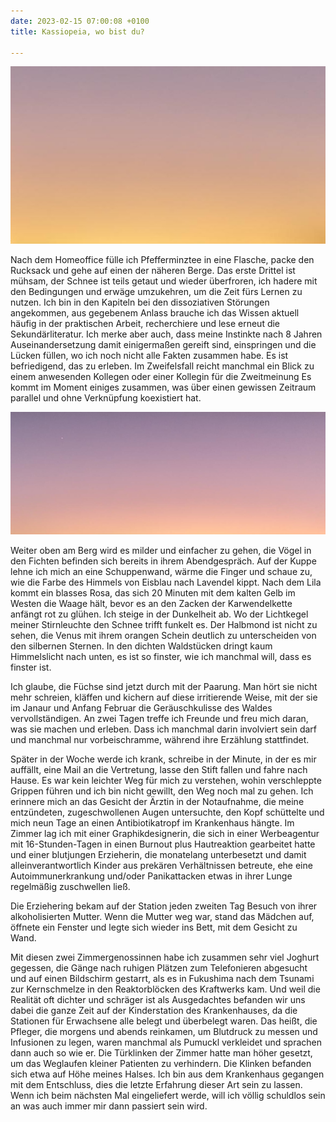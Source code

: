 ```yaml
---
date: 2023-02-15 07:00:08 +0100
title: Kassiopeia, wo bist du?

---
```

![](/uploads/februar-1.jpg)

Nach dem Homeoffice fülle ich Pfefferminztee in eine Flasche, packe den Rucksack und gehe auf einen der näheren Berge. Das erste Drittel ist mühsam, der Schnee ist teils getaut und wieder überfroren, ich hadere mit den Bedingungen und erwäge umzukehren, um die Zeit fürs Lernen zu nutzen. Ich bin in den Kapiteln bei den dissoziativen Störungen angekommen, aus gegebenem Anlass brauche ich das Wissen aktuell häufig in der praktischen Arbeit, recherchiere und lese erneut die Sekundärliteratur. Ich merke aber auch, dass meine Instinkte nach 8 Jahren Auseinandersetzung damit einigermaßen gereift sind, einspringen und die Lücken füllen, wo ich noch nicht alle Fakten zusammen habe. Es ist befriedigend, das zu erleben. Im Zweifelsfall reicht manchmal ein Blick zu einem anwesenden Kollegen oder einer Kollegin für die Zweitmeinung Es kommt im Moment einiges zusammen, was über einen gewissen Zeitraum parallel und ohne Verknüpfung koexistiert hat. 

![](/uploads/februar-2.jpg)

Weiter oben am Berg wird es milder und einfacher zu gehen, die Vögel in den Fichten befinden sich bereits in ihrem Abendgespräch. Auf der Kuppe lehne ich mich an eine Schuppenwand, wärme die Finger und schaue zu, wie die Farbe des Himmels von Eisblau nach Lavendel kippt. Nach dem Lila kommt ein blasses Rosa, das sich 20 Minuten mit dem kalten Gelb im Westen die Waage hält, bevor es an den Zacken der Karwendelkette anfängt rot zu glühen. Ich steige in der Dunkelheit ab. Wo der Lichtkegel meiner Stirnleuchte den Schnee trifft funkelt es. Der Halbmond ist nicht zu sehen, die Venus mit ihrem orangen Schein deutlich zu unterscheiden von den silbernen Sternen. In den dichten Waldstücken dringt kaum Himmelslicht nach unten, es ist so finster, wie ich manchmal will, dass es finster ist. 

Ich glaube, die Füchse sind jetzt durch mit der Paarung. Man hört sie nicht mehr schreien, kläffen und kichern auf diese irritierende Weise, mit der sie im Janaur und Anfang Februar die Geräuschkulisse des Waldes vervollständigen. An zwei Tagen treffe ich Freunde und freu mich daran, was sie machen und erleben. Dass ich manchmal darin involviert sein darf und manchmal nur vorbeischramme, während ihre Erzählung stattfindet.

Später in der Woche werde ich krank, schreibe in der Minute, in der es mir auffällt, eine Mail an die Vertretung, lasse den Stift fallen und fahre nach Hause. Es war kein leichter Weg für mich zu verstehen, wohin verschleppte Grippen führen und ich bin nicht gewillt, den Weg noch mal zu gehen. Ich erinnere mich an das Gesicht der Ärztin in der Notaufnahme, die meine entzündeten, zugeschwollenen Augen untersuchte, den Kopf schüttelte und mich neun Tage an einen Antibiotikatropf im Krankenhaus hängte. Im Zimmer lag ich mit einer Graphikdesignerin, die sich in einer Werbeagentur mit 16-Stunden-Tagen in einen Burnout plus Hautreaktion gearbeitet hatte und einer blutjungen Erzieherin, die monatelang unterbesetzt und damit alleinverantwortlich Kinder aus prekären Verhältnissen betreute, ehe eine Autoimmunerkrankung und/oder Panikattacken etwas in ihrer Lunge regelmäßig zuschwellen ließ. 

Die Erziehering bekam auf der Station jeden zweiten Tag Besuch von ihrer alkoholisierten Mutter. Wenn die Mutter weg war, stand das Mädchen auf, öffnete ein Fenster und legte sich wieder ins Bett, mit dem Gesicht zu Wand.

Mit diesen zwei Zimmergenossinnen habe ich zusammen sehr viel Joghurt gegessen, die Gänge nach ruhigen Plätzen zum Telefonieren abgesucht und auf einen Bildschirm gestarrt, als es in Fukushima nach dem Tsunami zur Kernschmelze in den Reaktorblöcken des Kraftwerks kam. Und weil die Realität oft dichter und schräger ist als Ausgedachtes befanden wir uns dabei die ganze Zeit auf der Kinderstation des Krankenhauses, da die Stationen für Erwachsene alle belegt und überbelegt waren. Das heißt, die Pfleger, die morgens und abends reinkamen, um Blutdruck zu messen und Infusionen zu legen, waren manchmal als Pumuckl verkleidet und sprachen dann auch so wie er. Die Türklinken der Zimmer hatte man höher gesetzt, um das Weglaufen kleiner Patienten zu verhindern. Die Klinken befanden sich etwa auf Höhe meines Halses. Ich bin aus dem Krankenhaus gegangen mit dem Entschluss, dies die letzte Erfahrung dieser Art sein zu lassen. Wenn ich beim nächsten Mal eingeliefert werde, will ich völlig schuldlos sein an was auch immer mir dann passiert sein wird.